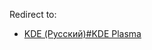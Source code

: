 Redirect to:

*   [KDE (Русский)#KDE Plasma](/index.php/KDE_(%D0%A0%D1%83%D1%81%D1%81%D0%BA%D0%B8%D0%B9)#KDE_Plasma "KDE (Русский)")